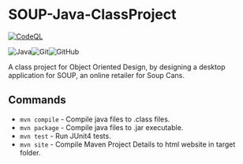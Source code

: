 # SOUP-Java-ClassProject

[![CodeQL](https://github.com/Midlight25/SOUP-Java-ClassProject/actions/workflows/codeql-analysis.yml/badge.svg?branch=main)](https://github.com/Midlight25/SOUP-Java-ClassProject/actions/workflows/codeql-analysis.yml)

![Java](https://img.shields.io/badge/java-%23ED8B00.svg?style=for-the-badge&logo=java&logoColor=white)![Git](https://img.shields.io/badge/git-%23F05033.svg?style=for-the-badge&logo=git&logoColor=white)![GitHub](https://img.shields.io/badge/github-%23121011.svg?style=for-the-badge&logo=github&logoColor=white)

A class project for Object Oriented Design, by designing a desktop application for SOUP, an online retailer for Soup Cans.

## Commands

- `mvn compile` - Compile java files to .class files.
- `mvn package` - Compile java files to .jar executable.
- `mvn test` - Run JUnit4 tests.
- `mvn site` - Compile Maven Project Details to html website in target folder.
